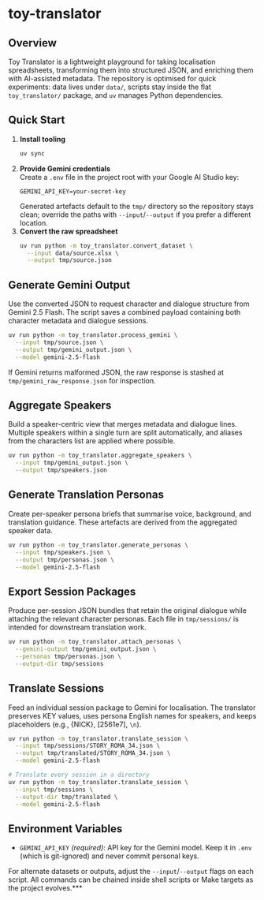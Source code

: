 # toy-translator

## Overview
Toy Translator is a lightweight playground for taking localisation spreadsheets, transforming them into structured JSON, and enriching them with AI-assisted metadata. The repository is optimised for quick experiments: data lives under `data/`, scripts stay inside the flat `toy_translator/` package, and `uv` manages Python dependencies.

## Quick Start
1. **Install tooling**  
   ```bash
   uv sync
   ```
2. **Provide Gemini credentials**  
   Create a `.env` file in the project root with your Google AI Studio key:
   ```
   GEMINI_API_KEY=your-secret-key
   ```
   Generated artefacts default to the `tmp/` directory so the repository stays clean; override the paths with `--input`/`--output` if you prefer a different location.
3. **Convert the raw spreadsheet**  
   ```bash
   uv run python -m toy_translator.convert_dataset \
     --input data/source.xlsx \
     --output tmp/source.json
   ```

## Generate Gemini Output
Use the converted JSON to request character and dialogue structure from Gemini 2.5 Flash. The script saves a combined payload containing both character metadata and dialogue sessions.

```bash
uv run python -m toy_translator.process_gemini \
  --input tmp/source.json \
  --output tmp/gemini_output.json \
  --model gemini-2.5-flash
```

If Gemini returns malformed JSON, the raw response is stashed at `tmp/gemini_raw_response.json` for inspection.

## Aggregate Speakers
Build a speaker-centric view that merges metadata and dialogue lines. Multiple speakers within a single turn are split automatically, and aliases from the characters list are applied where possible.

```bash
uv run python -m toy_translator.aggregate_speakers \
  --input tmp/gemini_output.json \
  --output tmp/speakers.json
```

## Generate Translation Personas
Create per-speaker persona briefs that summarise voice, background, and translation guidance. These artefacts are derived from the aggregated speaker data.

```bash
uv run python -m toy_translator.generate_personas \
  --input tmp/speakers.json \
  --output tmp/personas.json \
  --model gemini-2.5-flash
```

## Export Session Packages
Produce per-session JSON bundles that retain the original dialogue while attaching the relevant
character personas. Each file in `tmp/sessions/` is intended for downstream translation work.

```bash
uv run python -m toy_translator.attach_personas \
  --gemini-output tmp/gemini_output.json \
  --personas tmp/personas.json \
  --output-dir tmp/sessions
```

## Translate Sessions
Feed an individual session package to Gemini for localisation. The translator preserves KEY values,
uses persona English names for speakers, and keeps placeholders (e.g., {NICK}, [2561e7], `\n`).

```bash
uv run python -m toy_translator.translate_session \
  --input tmp/sessions/STORY_ROMA_34.json \
  --output tmp/translated/STORY_ROMA_34.json \
  --model gemini-2.5-flash

# Translate every session in a directory
uv run python -m toy_translator.translate_session \
  --input tmp/sessions \
  --output-dir tmp/translated \
  --model gemini-2.5-flash
```

## Environment Variables
- `GEMINI_API_KEY` *(required)*: API key for the Gemini model. Keep it in `.env` (which is git-ignored) and never commit personal keys.

For alternate datasets or outputs, adjust the `--input`/`--output` flags on each script. All commands can be chained inside shell scripts or Make targets as the project evolves.***

